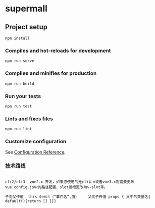# supermall

## Project setup
```
npm install
```

### Compiles and hot-reloads for development
```
npm run serve
```

### Compiles and minifies for production
```
npm run build
```

### Run your tests
```
npm run test
```

### Lints and fixes files
```
npm run lint
```

### Customize configuration
See [Configuration Reference](https://cli.vuejs.org/config/).

### 技术路线
```

cli2/cli3  vue2.x 开发，如果您使用的是cli4.x或者vue3.x则需要更改vue.config.js中的路径配置，slot插槽更改为v-slot等。

子向父传值  this.$emit（”事件名“,值）    父向子传值 props { 父中的变量名{ default(){return [] }}}

```
